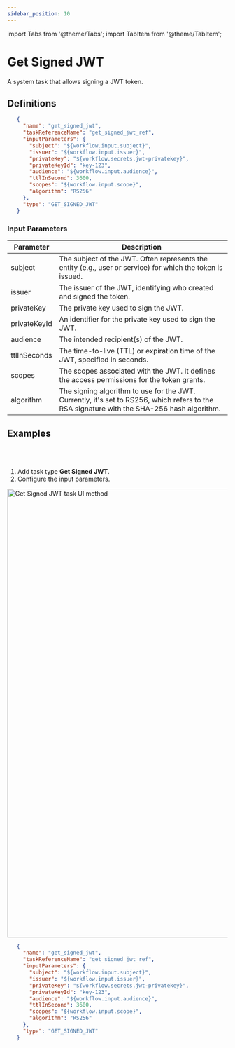 ```yaml
---
sidebar_position: 10
---
```


import Tabs from '@theme/Tabs';
import TabItem from '@theme/TabItem';

# Get Signed JWT

A system task that allows signing a JWT token.

## Definitions

```json
   {
     "name": "get_signed_jwt",
     "taskReferenceName": "get_signed_jwt_ref",
     "inputParameters": {
       "subject": "${workflow.input.subject}",
       "issuer": "${workflow.input.issuer}",
       "privateKey": "${workflow.secrets.jwt-privatekey}",
       "privateKeyId": "key-123",
       "audience": "${workflow.input.audience}",
       "ttlInSecond": 3600,
       "scopes": "${workflow.input.scope}",
       "algorithm": "RS256"
     },
     "type": "GET_SIGNED_JWT"
   }
```

### Input Parameters

| Parameter | Description |
| --------- | ----------- |
| subject | The subject of the JWT. Often represents the entity (e.g., user or service) for which the token is issued. |
| issuer | The issuer of the JWT, identifying who created and signed the token. | 
| privateKey | The private key used to sign the JWT. | 
| privateKeyId | An identifier for the private key used to sign the JWT. |
| audience | The intended recipient(s) of the JWT. |
| ttlInSeconds | The time-to-live (TTL) or expiration time of the JWT, specified in seconds. |
| scopes | The scopes associated with the JWT. It defines the access permissions for the token grants. |
| algorithm | The signing algorithm to use for the JWT. Currently, it's set to RS256, which refers to the RSA signature with the SHA-256 hash algorithm. | 

## Examples

<Tabs>
<TabItem value="UI" label="UI" className="paddedContent">

<div className="row">
<div className="col col--4">

<br/>
<br/>

1. Add task type **Get Signed JWT**.
2. Configure the input parameters.

</div>
<div className="col">
<div className="embed-loom-video">

<p><img src="/content/img/get-signed-jwt-ui.png" alt="Get Signed JWT task UI method" width="1024" height="auto"/></p>

</div>
</div>
</div>



</TabItem>
 <TabItem value="JSON" label="JSON Example">

```json
   {
     "name": "get_signed_jwt",
     "taskReferenceName": "get_signed_jwt_ref",
     "inputParameters": {
       "subject": "${workflow.input.subject}",
       "issuer": "${workflow.input.issuer}",
       "privateKey": "${workflow.secrets.jwt-privatekey}",
       "privateKeyId": "key-123",
       "audience": "${workflow.input.audience}",
       "ttlInSecond": 3600,
       "scopes": "${workflow.input.scope}",
       "algorithm": "RS256"
     },
     "type": "GET_SIGNED_JWT"
   }
```

</TabItem>
</Tabs>